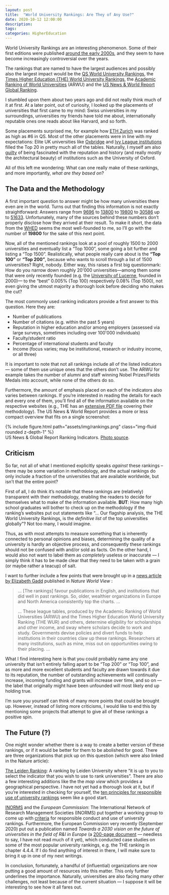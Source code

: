 ```yaml
---
layout: post
title:  "World University Rankings: Are They of Any Use?"
date: 2020-10-12 12:00:00
description: 
tags: 
categories: HigherEducation
---
```

World University Rankings are an interesting phenomenon. Some of their first editions were published <a href="https://en.wikipedia.org/wiki/College_and_university_rankings#Major_international_rankings" target="_blank">around the early 2000s</a>, and they seem to have become increasingly controversial over the years.

The rankings that are named to have the largest audiences and possibly also the largest impact would be the <a href="https://www.topuniversities.com/qs-world-university-rankings" target="_blank">QS World University Rankings</a>, the <a href="https://www.timeshighereducation.com/world-university-rankings/2021/world-ranking#!/page/0/length/25/sort_by/rank/sort_order/asc/cols/stats" target="_blank">Times Higher Education (THE) World University Rankings</a>, the <a href="http://www.shanghairanking.com/ARWU2020.html" target="_blank">Academic Ranking of World Universities</a> (ARWU) and the <a href="https://www.usnews.com/education/best-global-universities/rankings" target="_blank">US News & World Report Global Ranking</a>.

I stumbled upon them about two years ago and did not really think much of it at first. At a later point, out of curiosity, I looked up the placements of universities that first came to my mind: Swiss universities in my surroundings, universities my friends have told me about, internationally reputable ones one reads about like Harvard, and so forth.

Some placements surprised me, for example how <a href="https://ethz.ch/en.html" target="_blank">ETH Zurich</a> was ranked as high as #6 in QS. Most of the other placements were in line with my expectations: Elite UK universities like <a href="https://en.wikipedia.org/wiki/Oxbridge" target="_blank">Oxbridge</a> and <a href="https://en.wikipedia.org/wiki/Ivy_League" target="_blank">Ivy League institutions</a> filled the Top 20 in pretty much all of the tables. Naturally, I myself am also <a href="https://adaniabutto.medium.com/what-ive-learned-about-the-architecture-and-history-of-oxford-f3f39cefd128" target="_blank">guilty</a> of being fascinated with the reputation and history (and really mostly the architectural beauty) of institutions such as the University of Oxford.

All of this left me wondering: What can one really make of these rankings, and more importantly, <em>what are they based on</em>?

<h2>The Data and the Methodology</h2>
A first important question to answer might be how many universities there even are in the world. Turns out that finding this information is not exactly straightforward: Answers range from <a href="https://univ.cc/index.html" target="_blank">9696</a> to <a href="https://www.4icu.org/" target="_blank">13800</a> to <a href="https://www.whed.net/home.php" target="_blank">19800</a> to <a href="http://www.webometrics.info/en/distribution_by_country" target="_blank">30586</a> up to <a href="https://www.university-directory.eu/" target="_blank">51633</a>. Unfortunately, many of the sources behind these numbers don’t properly disclose how they arrived at their result. To make it short, the data from the <a href="https://www.whed.net/About.html" target="_blank">WHED</a> seems the most well-founded to me, so I’ll go with the number of <b>19800</b> for the sake of this next point.

Now, all of the mentioned rankings look at a pool of roughly 1500 to 2000 universities and eventually list a “Top 1000”, some going a bit further and listing a “Top 1500”. Realistically, what people really care about is the <b>“Top 100”</b> or <b>“Top 200”</b>, because who wants to scroll through a list of 1500 universities? Right, nobody. Either way, this raises a first big questionmark: How do you narrow down roughly 20'000 universities—among them some that were only recently founded (e.g. the <a href="https://en.wikipedia.org/wiki/University_of_Lucerne" target="_blank">University of Lucerne</a>, founded in 2000)— to the “best” 0.005% (Top 100) respectively 0.08% (Top 1500), not even giving the utmost majority a thorough look before deciding who makes the cut?

The most commonly used ranking indicators provide a first answer to this question. Here they are:
<ul>
    <li>Number of publications</li>
    <li>Number of citations (e.g. within the past 5 years)</li>
    <li>Reputation in higher education and/or among employers (assessed via large surveys, sometimes including over 100'000 individuals)</li>
    <li>Faculty/student ratio</li>
    <li>Percentage of international students and faculty</li>
    <li>Income (focus varies; may be institutional, research or industry income, or all three)</li>
</ul>

It is important to note that not all rankings include all of the listed indicators — some of them use unique ones that the others don’t use. The ARWU for example takes the number of alumni and staff winning Nobel Prizes/Fields Medals into account, while none of the others do so.

Furthermore, the amount of emphasis placed on each of the indicators also varies between rankings. If you’re interested in reading the details for each and every one of them, you’ll find all of the information available on the respective websites (e.g., THE has an <a href="https://www.timeshighereducation.com/sites/default/files/breaking_news_files/the_2021_world_university_rankings_methodology_24082020final.pdf" target="_blank">extensive PDF file</a> covering their methodology). The US News & World Report provides a more or less compact overview that fits on a single screenshot:

<div class="row mt-3">
    <div class="col-sm mt-3 mt-md-0">
        {% include figure.html path="assets/img/rankings.png" class="img-fluid rounded z-depth-1" %}
    </div>
</div>
<div class="caption">
US News & Global Report Ranking Indicators. <a href="https://www.usnews.com/education/best-global-universities/articles/methodology" target="_blank">Photo source</a>.
</div>

<h2>Criticism</h2>
So far, not all of what I mentioned explicitly speaks <em>against</em> these rankings – there may be some variation in methodology, and the actual rankings do only include a fraction of the universities that are available worldwide, but isn’t that the entire point?

First of all, I do think it’s notable that these rankings are (relatively) transparent with their methodology, enabling the readers to decide for themselves what to make of the information available. <b>BUT</b>: How many high school graduates will bother to check up on the methodology if the ranking’s websites put out statements like “… Our flagship analysis, the THE World University Rankings, is the <em>definitive list</em> of the top universities globally”? Not too many, I would imagine.

Thus, as with most attempts to measure something that is inherently connected to personal opinions and biases, determining the quality of a university is hardly an objective process, and consequently these rankings should not be confused with and/or sold as facts. On the other hand, I would also not want to label them as <em>completely</em> useless or inaccurate — I simply think it has to be made clear that they need to be taken with a grain (or maybe rather a teacup) of salt.

I want to further include a few points that were brought up in a <a href="https://www.nature.com/articles/d41586-020-03312-2" target="_blank">news article by Elizabeth Gadd</a> published in <em>Nature World View</em> :

<blockquote>
… [The rankings] favour publications in English, and institutions that did well in past rankings. So, older, wealthier organizations in Europe and North America consistently top the charts. …

… These league tables, produced by the Academic Ranking of World Universities (ARWU) and the Times Higher Education World University Ranking (THE WUR) and others, determine eligibility for scholarships and other income, and sway where scholars decide to work and study. Governments devise policies and divert funds to help institutions in their countries claw up these rankings. Researchers at many institutions, such as mine, miss out on opportunities owing to their placing. …
</blockquote>

What I find interesting here is that you could probably name any one university that isn’t entirely falling apart to be “Top 200” or “Top 100”, and as more and more excellent students and faculty are drawn towards it due to its reputation, the number of outstanding achievements will continually increase, incoming funding and grants will increase over time, and so on — the label that originally might have been unfounded will most likely end up holding true.

I’m sure you yourself can think of many more points that could be brought up. However, instead of listing more criticisms, I would like to end this by mentioning some projects that attempt to give all of these rankings a positive spin.

<h2>The Future (?)</h2>
One might wonder whether there is a way to create a better version of these rankings, or if it would be better for them to be abolished for good. There are three organizations that pick up on this question (which were also linked in the Nature article):

<a href="https://www.leidenranking.com/" target="_blank">The Leiden Ranking</a>: A ranking by Leiden University where “it is up to you to select the indicator that you wish to use to rank universities”. There are also a few interesting additions like the the <em>map view</em> which provides a geographical perspective. I have not yet had a thorough look at it, but if you’re interested in checking for yourself, the <a href="https://www.leidenranking.com/information/responsibleuse" target="_blank">ten principles for responsible use of university rankings</a> seem like a good start.

<a href="https://inorms.net/about-us/" target="_blank">INORMS</a> and the <em>European Commission</em>: The International Network of Research Management Societies (INORMS) put together a working group to come up with <a href="https://inorms.net/wp-content/uploads/2019/09/what-makes-a-good-ranking-list-of-characteristics-version-2.pdf" target="_blank">criteria</a> for responsible conduct and use of university rankings. Furthermore, the European Commission very recently (September 2020) put out a publication named <em>Towards a 2030 vision on the future of universities in the field of R&I in Europe</em> (a <a href="https://ec.europa.eu/info/publications/towards-2030-vision-future-universities-field-ri-europe_en" target="_blank">200-page document</a> — needless to say, I have not read much of it yet), which conducted case studies on some of the most popular university rankings, e.g. the THE ranking in chapter 4.4.4. If I do find anything of interest in there, I will make sure to bring it up in one of my next writings.

In conclusion, fortunately, a handful of (influential) organizations are now putting a good amount of resources into this matter. This only further underlines the importance. Naturally, universities are also facing many other challenges, not least because of the current situation — I suppose it will be interesting to see how it all fares out.
